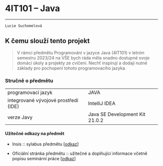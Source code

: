 # 4IT101 – Java 
----------------

```sh
Lucie Suchomelová
```

## K čemu slouží tento projekt
>V rámci předmětu Programování v jazyce Java (4IT101) v letním semestru 2023/24 na VŠE bych ráda měla snadno dostupné svoje domácí úkoly a projekty ze cvičení. Nechť inspirují a dodají nutné základy pro pochopení tohoto programovacího jazyka.

### Stručně o předmětu
| | |
| ------ | ------ |
| programovací jazyk | JAVA |
|  integrované vývojové prostředí (IDE) | IntelliJ IDEA|
| verze Javy | Java SE Development Kit 21.0.2 |

#### Užitečné odkazy na předmět
* Insis :: sylabus předmětu [[odkaz](https://insis.vse.cz/katalog/syllabus.pl?zpet=/katalog/index.pl?vzorek=4it101,Dohledat=Dohledat,obdobi=342,jak=dle_jmena;predmet=191107)]

* Oficiální stránka předmětu :: užitečné a doplňující informace včetně popisu seminární práce [[odkaz](https://java.vse.cz/4it101/Kral)]

  

